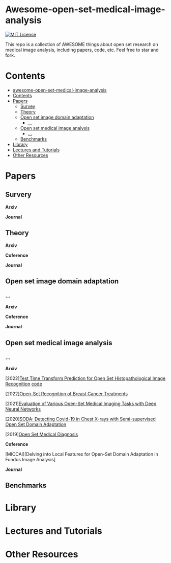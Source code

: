 # Awesome-open-set-medical-image-analysis

[![MIT License](https://img.shields.io/badge/license-MIT-green.svg)](https://opensource.org/licenses/MIT) 

This repo is a collection of AWESOME things about open set research on medical image analysis, including papers, code, etc. Feel free to star and fork.

# Contents
- [awesome-open-set-medical-image-analysis](#awesome-open-set-medical-image-analysis)
- [Contents](#contents)
- [Papers](#papers)
  - [Survey](#survey)
  - [Theory](#theory)
  - [Open set image domain adaptation](#open-set-image-domain-adaptation)
    - [...](#...)
  - [Open set medical image analysis](#open-set-medical-image-analysis)
    - [...](#...)
  - [Benchmarks](#benchmarks)
- [Library](#library)
- [Lectures and Tutorials](#lectures-and-tutorials)
- [Other Resources](#other-resources)

# Papers
## Survery
**Arxiv**

**Journal**

## Theory

**Arxiv**

**Coference**

**Journal**

## Open set image domain adaptation

### ...

**Arxiv**

**Coference**

**Journal**


## Open set medical image analysis

### ...

**Arxiv**

[2022][Test Time Transform Prediction for Open Set Histopathological Image Recognition](https://arxiv.org/abs/2206.10033) [code](https://github.com/agaldran/t3po)

[2022][Open-Set Recognition of Breast Cancer Treatments](https://arxiv.org/abs/2201.02923)

[2021][Evaluation of Various Open-Set Medical Imaging Tasks with Deep Neural Networks](https://arxiv.org/abs/2110.10888)

[2020][SODA: Detecting Covid-19 in Chest X-rays with Semi-supervised Open Set Domain Adaptation](https://arxiv.org/abs/2005.11003)

[2019][Open Set Medical Diagnosis](https://arxiv.org/abs/1910.02830)

**Coference**

[MICCAI][Delving into Local Features for Open-Set Domain Adaptation in Fundus Image Analysis]

**Journal**

## Benchmarks

# Library

# Lectures and Tutorials

# Other Resources

